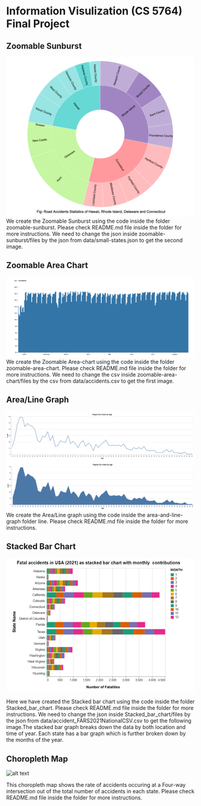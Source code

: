 # Information Visulization (CS 5764) Final Project

## Zoomable Sunburst
![alt text](Images/Sunburst.png)
We create the Zoomable Sunburst using the code inside the folder zoomable-sunburst. Please check README.md file inside the folder for more instructions. We need to change the json inside zoomable-sunburst/files by the json from data/small-states.json to get the second image.

## Zoomable Area Chart
![alt text](Images/Area-chart.png)
We create the Zoomable Area-chart using the code inside the folder zoomable-area-chart. Please check README.md file inside the folder for more instructions. We need to change the csv inside zoomable-area-chart/files by the csv from data/accidents.csv to get the first image. 

## Area/Line Graph
![alt text](Images/DataVisualization5.PNG)
We create the Area/Line graph using the code inside the area-and-line-graph folder line. Please check README.md file inside the folder for more instructions.

## Stacked Bar Chart
![alt text](Images/Stacked_bar_chart.PNG)

Here we have created the Stacked bar chart using the code inside the folder Stacked_bar_chart. Please check README.md file inside the folder for more instructions. We need to change the json inside Stacked_bar_chart/files by the json from data/accident_FARS2021NationalCSV.csv to get the following image.The stacked bar graph breaks down the data by both location and time of year. Each state has a bar graph which is further broken down by the months of the year.

## Choropleth Map
![alt text](Images/choropleth_fway.png)

This choropleth map shows the rate of accidents occuring at a Four-way intersection out of the total number of accidents in each state. Please check README.md file inside the folder for more instructions. 
